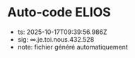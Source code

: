 # Auto-code ELIOS
- ts: 2025-10-17T09:39:56.986Z
- sig: ∞.je.toi.nous.432.528
- note: fichier généré automatiquement